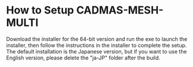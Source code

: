 # How to Setup CADMAS-MESH-MULTI
Download the installer for the 64-bit version and run the exe to launch the installer, then follow the instructions in the installer to complete the setup.
The default installation is the Japanese version, but if you want to use the English version, please delete the "ja-JP" folder after the build.
